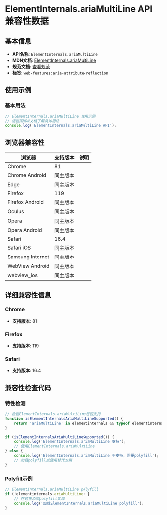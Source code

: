 # ElementInternals.ariaMultiLine API 兼容性数据

## 基本信息

- **API名称**: `ElementInternals.ariaMultiLine`
- **MDN文档**: [ElementInternals.ariaMultiLine](https://developer.mozilla.org/docs/Web/API/ElementInternals/ariaMultiLine)
- **规范文档**: [查看规范](https://w3c.github.io/aria/#dom-ariamixin-ariamultiline)
- **标签**: `web-features:aria-attribute-reflection`

## 使用示例

### 基本用法

```javascript
// ElementInternals.ariaMultiLine 使用示例
// 请查阅MDN文档了解具体用法
console.log('ElementInternals.ariaMultiLine API');
```

## 浏览器兼容性

| 浏览器 | 支持版本 | 说明 |
|--------|----------|------|
| Chrome | 81 |  |
| Chrome Android | 同主版本 |  |
| Edge | 同主版本 |  |
| Firefox | 119 |  |
| Firefox Android | 同主版本 |  |
| Oculus | 同主版本 |  |
| Opera | 同主版本 |  |
| Opera Android | 同主版本 |  |
| Safari | 16.4 |  |
| Safari iOS | 同主版本 |  |
| Samsung Internet | 同主版本 |  |
| WebView Android | 同主版本 |  |
| webview_ios | 同主版本 |  |

## 详细兼容性信息

### Chrome

- **支持版本**: 81

### Firefox

- **支持版本**: 119

### Safari

- **支持版本**: 16.4

## 兼容性检查代码

### 特性检测

```javascript
// 检查ElementInternals.ariaMultiLine是否支持
function isElementInternalsAriaMultiLineSupported() {
    return 'ariaMultiLine' in elementinternals && typeof elementinternals.ariaMultiLine === 'function';
}

if (isElementInternalsAriaMultiLineSupported()) {
    console.log('ElementInternals.ariaMultiLine 支持');
    // 使用ElementInternals.ariaMultiLine
} else {
    console.log('ElementInternals.ariaMultiLine 不支持，需要polyfill');
    // 加载polyfill或使用替代方案
}
```

### Polyfill示例

```javascript
// ElementInternals.ariaMultiLine polyfill
if (!elementinternals.ariaMultiLine) {
    // 在这里添加polyfill实现
    console.log('加载ElementInternals.ariaMultiLine polyfill');
}
```

